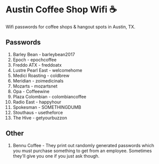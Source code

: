 # Austin Coffee Shop Wifi :coffee:
Wifi passwords for coffee shops &amp; hangout spots in Austin, TX.

## Passwords
1. Barley Bean - barleybean2017
2. Epoch - epochcoffee
3. Freddo ATX - freddoatx
4. Lustre Pearl East - welcomehome
5. Medici Roasting - coldbrew
6. Meridian - zoimedicinals
7. Mozarts - mozartsnet
8. Opa - Coffeewine
9. Plaza Colombian - colombiancoffee
10. Radio East - happyhour
11. Spokesman - SOMETHINGDUMB
12. Stouthaus - usetheforce
13. The Hive - getyourbuzzon
## Other
1. Bennu Coffee - They print out randomly generated passwords which you must purchase something to get from an employee. Sometimes they'll give you one if you just ask though.

